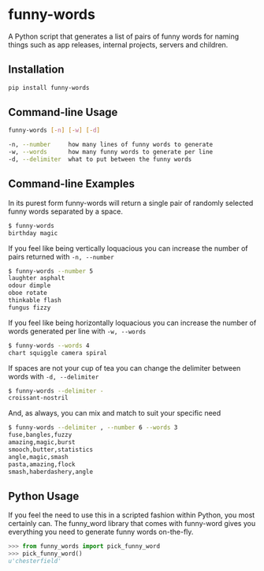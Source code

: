 funny-words
===========

A Python script that generates a list of pairs of funny words for naming things such as app releases, internal projects, servers and children.

## Installation

```sh
pip install funny-words
```

## Command-line Usage
```sh
funny-words [-n] [-w] [-d]

-n, --number     how many lines of funny words to generate
-w, --words      how many funny words to generate per line
-d, --delimiter  what to put between the funny words
```

## Command-line Examples

In its purest form funny-words will return a single pair of randomly selected funny words separated by a space.

```sh
$ funny-words
birthday magic
```

If you feel like being vertically loquacious you can increase the number of pairs returned with `-n, --number` 

```sh
$ funny-words --number 5
laughter asphalt
odour dimple
oboe rotate
thinkable flash
fungus fizzy
```

If you feel like being horizontally loquacious you can increase the number of words generated per line with `-w, --words`

```sh
$ funny-words --words 4
chart squiggle camera spiral
```

If spaces are not your cup of tea you can change the delimiter between words with `-d, --delimiter`

```sh
$ funny-words --delimiter -
croissant-nostril
```

And, as always, you can mix and match to suit your specific need

```sh
$ funny-words --delimiter , --number 6 --words 3
fuse,bangles,fuzzy
amazing,magic,burst
smooch,butter,statistics
angle,magic,smash
pasta,amazing,flock
smash,haberdashery,angle
```

## Python Usage

If you feel the need to use this in a scripted fashion within Python, you most certainly can. The funny_word library that comes with funny-word gives you everything you need to generate funny words on-the-fly.

```python
>>> from funny_words import pick_funny_word
>>> pick_funny_word()
u'chesterfield'
```
